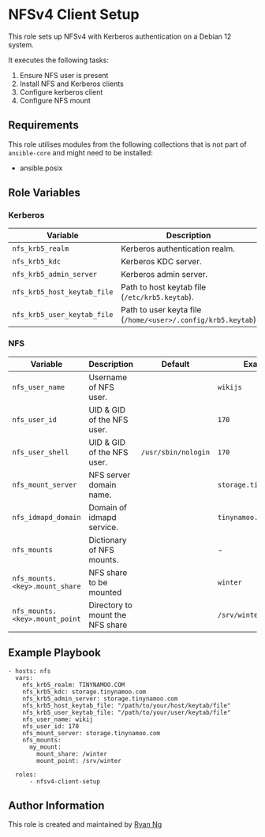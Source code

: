 <!-- @format -->

# NFSv4 Client Setup

This role sets up NFSv4 with Kerberos authentication on a Debian 12 system.

It executes the following tasks:

1. Ensure NFS user is present
1. Install NFS and Kerberos clients
1. Configure kerberos client
1. Configure NFS mount

## Requirements

This role utilises modules from the following collections that is not part of `ansible-core` and might need to be installed:

- ansible.posix

## Role Variables

### Kerberos

| Variable                    | Description                                                  | Default | Example                 |
| --------------------------- | ------------------------------------------------------------ | ------- | ----------------------- |
| `nfs_krb5_realm`            | Kerberos authentication realm.                               |         | `TINYNAMOO.COM`         |
| `nfs_krb5_kdc`              | Kerberos KDC server.                                         |         | `storage.tinynamoo.com` |
| `nfs_krb5_admin_server`     | Kerberos admin server.                                       |         | `storage.tinynamoo.com` |
| `nfs_krb5_host_keytab_file` | Path to host keytab file (`/etc/krb5.keytab`).               |         |                         |
| `nfs_krb5_user_keytab_file` | Path to user keyta file (`/home/<user>/.config/krb5.keytab`) |         |                         |

### NFS

| Variable                       | Description                      | Default             | Example                 |
| ------------------------------ | -------------------------------- | ------------------- | ----------------------- |
| `nfs_user_name`                | Username of NFS user.            |                     | `wikijs`                |
| `nfs_user_id`                  | UID & GID of the NFS user.       |                     | `170`                   |
| `nfs_user_shell`               | UID & GID of the NFS user.       | `/usr/sbin/nologin` | `170`                   |
| `nfs_mount_server`             | NFS server domain name.          |                     | `storage.tinynamoo.com` |
| `nfs_idmapd_domain`            | Domain of idmapd service.        |                     | `tinynamoo.com`         |
| `nfs_mounts`                   | Dictionary of NFS mounts.        |                     | -                       |
| `nfs_mounts.<key>.mount_share` | NFS share to be mounted          |                     | `winter`                |
| `nfs_mounts.<key>.mount_point` | Directory to mount the NFS share |                     | `/srv/winter`           |

## Example Playbook

```
- hosts: nfs
  vars:
    nfs_krb5_realm: TINYNAMOO.COM
    nfs_krb5_kdc: storage.tinynamoo.com
    nfs_krb5_admin_server: storage.tinynamoo.com
    nfs_krb5_host_keytab_file: "/path/to/your/host/keytab/file"
    nfs_krb5_user_keytab_file: "/path/to/your/user/keytab/file"
    nfs_user_name: wikij
    nfs_user_id: 170
    nfs_mount_server: storage.tinynamoo.com
    nfs_mounts:
      my_mount:
        mount_share: /winter
        mount_point: /srv/winter

  roles:
      - nfsv4-client-setup
```

## Author Information

This role is created and maintained by [Ryan Ng](https://www.github.com/RyanNgWH)
